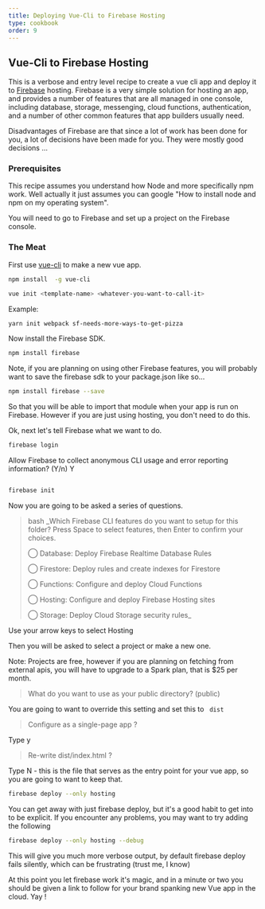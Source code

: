 ```yaml
---
title: Deploying Vue-Cli to Firebase Hosting
type: cookbook
order: 9
---
```


## Vue-Cli to Firebase Hosting

This is a verbose and entry level recipe to create a vue cli app and deploy it to [Firebase](firebase.google.com) hosting. Firebase is a very simple solution for hosting an app, and provides a number of features that are all managed in one console, including database, storage, messenging, cloud functions,  authentication, and a number of other common features that app builders usually need. 

Disadvantages of Firebase are that since a lot of work has been done for you, a lot of decisions have been made for you. They were mostly good decisions ... 



### Prerequisites
This recipe assumes you understand how Node and more specifically npm work. Well actually it just assumes you can google "How to install node and npm on my operating system".

You will need to go to Firebase and set up a project on the Firebase console. 

### The Meat

First use [vue-cli](https://www.npmjs.com/package/vue-cli) to make a new vue app. 
``` bash
npm install  -g vue-cli

vue init <template-name> <whatever-you-want-to-call-it>


```

Example:
``` bash 
yarn init webpack sf-needs-more-ways-to-get-pizza
```

Now install the Firebase SDK. 

``` bash
npm install firebase
```

Note, if you are planning on using other Firebase features, you will probably want to save the firebase sdk to your package.json like so...

``` bash
npm install firebase --save
``` 
So that you will be able to import that module when your app is run on Firebase. However if you are just using hosting, you don't need to do this. 

Ok, next let's tell Firebase what we want to do. 

``` bash 
firebase login
```

Allow Firebase to collect anonymous CLI usage and error reporting information? (Y/n) Y

``` bash

firebase init

```
Now you are going to be asked a series of questions. 
> bash
> _Which Firebase CLI features do you want to setup for this folder? 
> Press Space to select features, then Enter to confirm your choices. 
> 
> ◯ Database: Deploy Firebase Realtime Database Rules
> 
> ◯ Firestore: Deploy rules and create indexes for Firestore
> 
> ◯ Functions: Configure and deploy Cloud Functions
> 
> ◯ Hosting: Configure and deploy Firebase Hosting sites
> 
> ◯ Storage: Deploy Cloud Storage security rules_

 Use your arrow keys to select Hosting

 Then you will be asked to select a project or make a new one. 

 Note: Projects are free, however if you are planning on fetching from external apis, you will have to upgrade to a Spark plan, that is $25 per month.


> What do you want to use as your public directory? (public)

You are going to want to override this setting and set this to 
```  dist ```

> Configure as a single-page app ? 

Type y

> Re-write dist/index.html ?

Type N - this is the file that serves as the entry point for your vue app, so you are going to want to keep that. 


``` bash 
firebase deploy --only hosting
```
You can get away with just firebase deploy, but it's a good habit to get into to be explicit. 
If you encounter any problems, you may want to try adding the following 
``` bash
firebase deploy --only hosting --debug
```

This will give you much more verbose output, by default firebase deploy fails silently, which can be frustrating (trust me, I know)

At this point you let firebase work it's magic, and in a minute or two you should be given a link to follow for your brand spanking new Vue app in the cloud. Yay !



